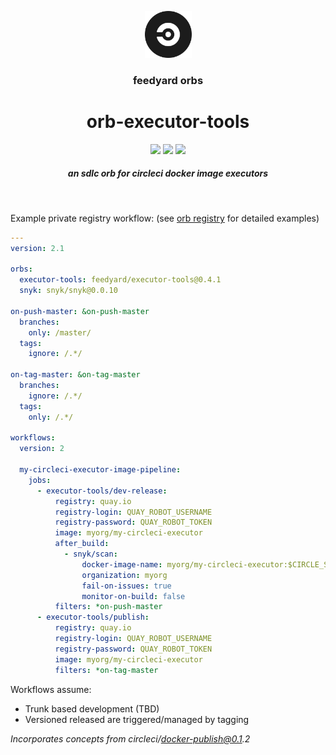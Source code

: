 <div align="center">
	<p>
		<img alt="CircleCI Logo" src="https://raw.githubusercontent.com/ThoughtWorks-DPS/di-circleci-remote-docker/master/img/circle-circleci.svg?sanitize=true" width="75" />
	</p>
  <h3>feedyard orbs</h3>
  <h1>orb-executor-tools</h1>
  <a href="https://app.circleci.com/pipelines/github/feedyard/orb-executor-tools"><img src="https://circleci.com/gh/feedyard/orb-executor-tools.svg?style=shield"></a> <a href="https://circleci.com/orbs/registry/orb/feedyard/executor-tools"><img src="https://img.shields.io/badge/endpoint.svg?url=https://badges.circleci.io/orb/feedyard/executor-tools"></a> <a href="https://opensource.org/licenses/MIT"><img src="https://img.shields.io/github/license/feedyard/orb-executor-tools"></a>
  <h5>an sdlc orb for circleci docker image executors </h5>
</div>
<br />

Example private registry workflow: (see [orb registry](https://circleci.com/orbs/registry/orb/feedyard/executor-tools) for detailed examples)

```yaml
---
version: 2.1

orbs:
  executor-tools: feedyard/executor-tools@0.4.1
  snyk: snyk/snyk@0.0.10

on-push-master: &on-push-master
  branches:
    only: /master/
  tags:
    ignore: /.*/

on-tag-master: &on-tag-master
  branches:
    ignore: /.*/
  tags:
    only: /.*/

workflows:
  version: 2

  my-circleci-executor-image-pipeline:
    jobs:
      - executor-tools/dev-release:
          registry: quay.io
          registry-login: QUAY_ROBOT_USERNAME
          registry-password: QUAY_ROBOT_TOKEN
          image: myorg/my-circleci-executor
          after_build:
            - snyk/scan:
                docker-image-name: myorg/my-circleci-executor:$CIRCLE_SHA1
                organization: myorg
                fail-on-issues: true
                monitor-on-build: false
          filters: *on-push-master
      - executor-tools/publish:
          registry: quay.io
          registry-login: QUAY_ROBOT_USERNAME
          registry-password: QUAY_ROBOT_TOKEN
          image: myorg/my-circleci-executor
          filters: *on-tag-master
```

Workflows assume:

* Trunk based development (TBD)
* Versioned released are triggered/managed by tagging

_Incorporates concepts from circleci/docker-publish@0.1.2_
